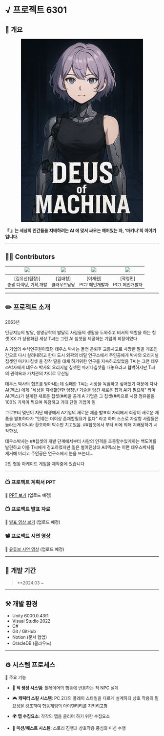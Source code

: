 # √ 프로젝트 6301

## 📙 개요
<p align="center">
  <img src="메인화면.png" width="400" height="600"/>
</p>

**『  』는 세상의 인간들을 지배하려는 AI 에 맞서 싸우는 깨어있는 자, '마키나'의 이야기입니다.**

---

## 🙍‍♂️ Contributors

| <img width=150 src="#" /> | <img width=150 src="#" /> | <img width=150 src="#" /> | <img width=150 src="#" /> |
|:--------------------------:|:--------------------------:|:--------------------------:|:--------------------------:|
| [김유신(팀장)]<br> 총괄 디렉팅, 기획,개발 | [임태형]<br> 클라우드담당 | [이재원]<br> PC2 메인개발자 | [곽영민]<br> PC1 메인개발자|

---

## ✏️ 프로젝트 소개
2063년

인공지능의 발달, 생명공학의 발달로 사람들의 생활을 도와주고 비서의 역할을 하는 칩셋 XX 가 상용화된 세상
T씨는 그런 AI 칩셋을 제공하는 기업의 회장이였다

A 기업의 수석연구원이였던 데우스 박사는 돌연 은퇴후 
교통사고로 사망한 딸을 개조인간으로 다시 살려내려고 한다
도시 외곽의 비밀 연구소에서 주인공에게 박사의 오리지널 칩셋인 마키나칩셋 을 장착 
딸을 대체 하기위한 연구를 지속하고있었음 
T씨는 그런 데우스박사에게 데우스 박사의 오리지널 칩셋인 마키나칩셋을 내놓으라고
협박하지만 T씨의 권력욕과 가치관의 차이로 무산됨 

데우스 박사의 협조를 받아내는데 실패한 
T씨는 시장을 독점하고 싶어했기 때문에 자사 AI(엑스) 에게 
"세상을 지배할만한 엄청난 기술을 담긴 새로운 칩과 AI가 필요해" 라며 
AI(엑스)가 설계한 새로운 칩셋(##)을 공개
A 기업은 그 칩셋(##)으로 시장 점유율을 100% 가까이 찍으며 독점하고 거대 단일 기업이 됨

그로부터 몇년이 지난 배경에서 A기업의 새로운 제품 발표회 자리에서
회장이 새로운 제품을 발표하다가 "인류는 더이상 존재할필요가 없다" 라고 하며
스스로 자살함
사람들은 놀라는게 아니라 환호하며 박수만 치고있음.
##칩셋에서 부터 AI에 의해 지배당하기 시작한것,

데우스박사는 ##칩셋의 개발 단계에서부터 사람의 인격을 조종할수있게하는 백도어를 발견하고
이를 T씨에게 경고하였지만 일은 벌어진상태 AI(엑스)는 이런 데우스박사를 제거해 버리고 
주인공은 연구소에서 눈을 뜨는데...

2인 협동 아케이드 게임을 제작중에 있습니다 

---

### 📺 프로젝트 계획서 PPT  
🔗 [PPT 보기](#) (업로드 예정)

### 📺 프로젝트 발표 자료  
🔗 [발표 영상 보기](#) (업로드 예정)

### 📽 프로젝트 시연 영상  
🔗 [유튜브 시연 영상](#) (업로드 예정)


---

## 📆 개발 기간
> **2024.03 ~ 

---

## ⚒️ 개발 환경
- Unity 6000.0.43f1
- Visual Studio 2022
- C#
- Git / GitHub
- Notion (문서 협업)
- OracleDB (클라우드)
  



---

## ⚙️ 시스템 프로세스
 📌 주요 기능

- 🧠 **적 생성 시스템**: 플레이어의 행동에 반응하는 적 NPC 설계

- 🎮 **캐릭터 스킬 시스템**: PC 2대의 플레이 스타일을 다르게 설계하되 상호 작용의 필요성을 강조하여 협동게임의 아이덴티티를 지키려고함

- 🌍 **맵 수집요소**: 각각의 맵을 클리어 하기 위한 수집요소  

- 🧩 **미션/퀘스트 시스템**: 스토리 진행과 상호작용 중심의 미션 수행







